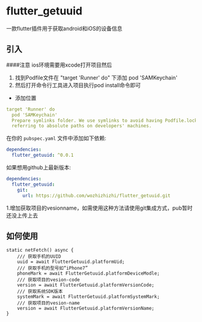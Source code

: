 # flutter_getuuid

一款flutter插件用于获取android和iOS的设备信息

## 引入
####注意 ios环境需要用xcode打开项目然后

1. 找到Podfile文件在 "target 'Runner' do" 下添加 pod 'SAMKeychain'
2. 然后打开命令行工具进入项目执行pod install命令即可
- 添加位置
```yaml
target 'Runner' do
  pod 'SAMKeychain'
  Prepare symlinks folder. We use symlinks to avoid having Podfile.lock
  referring to absolute paths on developers' machines.
```
在你的 `pubspec.yaml` 文件中添加如下依赖:

```yaml
dependencies:
  flutter_getuuid: ^0.0.1
```

如果想用github上最新版本:

```yaml
dependencies:
  flutter_getuuid:
    git:
      url: https://github.com/wozhizhizhi/flutter_getuuid.git
```
1.增加获取项目的vesionname，如需使用这种方法请使用git集成方式，pub暂时还没上传上去
## 如何使用
```
static netFetch() async {
    /// 获取手机的UUID
    uuid = await FlutterGetuuid.platformUid;
    /// 获取手机的型号如“iPhone7”
    phoneMark = await FlutterGetuuid.platformDeviceModle;
    /// 获取项目的vesion-code
    version = await FlutterGetuuid.platformVersionCode;
    /// 获取系统SDK版本
    systemMark = await FlutterGetuuid.platformSystemMark;
    /// 获取项目的vesion-name
    version = await FlutterGetuuid.platformVersionName;
}
```
